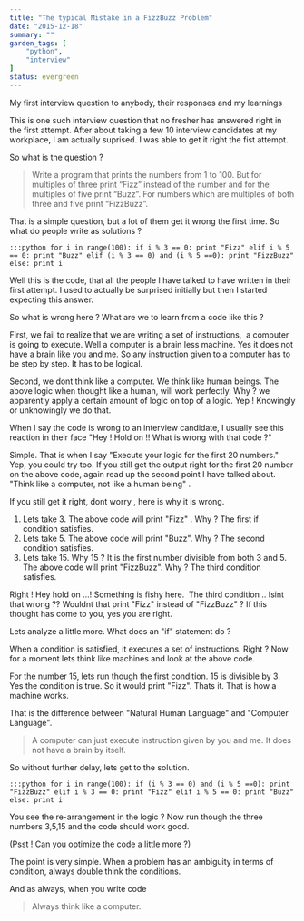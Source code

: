 ```yaml
---
title: "The typical Mistake in a FizzBuzz Problem"
date: "2015-12-18"
summary: ""
garden_tags: [
    "python",
    "interview"
]
status: evergreen
---
```


My first interview question to anybody, their responses and my learnings

This is one such interview question that no fresher has answered right in the first attempt. After about taking a few 10 interview candidates at my workplace, I am actually suprised. I was able to get it right the fist attempt.

So what is the question ?

> Write a program that prints the numbers from 1 to 100. But for multiples of three print “Fizz” instead of the number and for the multiples of five print “Buzz”. For numbers which are multiples of both three and five print “FizzBuzz”.

That is a simple question, but a lot of them get it wrong the first time. So what do people write as solutions ?

```plaintext
:::python for i in range(100): if i % 3 == 0: print "Fizz" elif i % 5 == 0: print "Buzz" elif (i % 3 == 0) and (i % 5 ==0): print "FizzBuzz" else: print i
```

Well this is the code, that all the people I have talked to have written in their first attempt. I used to actually be surprised initially but then I started expecting this answer.

So what is wrong here ? What are we to learn from a code like this ?

First, we fail to realize that we are writing a set of instructions,  a computer is going to execute. Well a computer is a brain less machine. Yes it does not have a brain like you and me. So any instruction given to a computer has to be step by step. It has to be logical.

Second, we dont think like a computer. We think like human beings. The above logic when thought like a human, will work perfectly. Why ? we apparently apply a certain amount of logic on top of a logic. Yep ! Knowingly or unknowingly we do that.

When I say the code is wrong to an interview candidate, I usually see this reaction in their face "Hey ! Hold on !! What is wrong with that code ?"

Simple. That is when I say "Execute your logic for the first 20 numbers." Yep, you could try too. If you still get the output right for the first 20 number on the above code, again read up the second point I have talked about. "Think like a computer, not like a human being" .

If you still get it right, dont worry , here is why it is wrong.

1.  Lets take 3. The above code will print "Fizz" . Why ? The first if condition satisfies.
2.  Lets take 5. The above code will print "Buzz". Why ? The second condition satisfies.
3.  Lets take 15. Why 15 ? It is the first number divisible from both 3 and 5. The above code will print "FizzBuzz". Why ? The third condition satisfies.

Right ! Hey hold on ...! Something is fishy here.  The third condition .. Isint that wrong ?? Wouldnt that print "Fizz" instead of "FizzBuzz" ? If this thought has come to you, yes you are right.

Lets analyze a little more. What does an "if" statement do ?

When a condition is satisfied, it executes a set of instructions. Right ? Now for a moment lets think like machines and look at the above code.

For the number 15, lets run though the first condition. 15 is divisible by 3. Yes the condition is true. So it would print "Fizz". Thats it. That is how a machine works.

That is the difference between "Natural Human Language" and "Computer Language".

> A computer can just execute instruction given by you and me. It does not have a brain by itself.

So without further delay, lets get to the solution.

```plaintext
:::python for i in range(100): if (i % 3 == 0) and (i % 5 ==0): print "FizzBuzz" elif i % 3 == 0: print "Fizz" elif i % 5 == 0: print "Buzz" else: print i
```

You see the re-arrangement in the logic ? Now run though the three numbers 3,5,15 and the code should work good.

(Psst ! Can you optimize the code a little more ?)

The point is very simple. When a problem has an ambiguity in terms of condition, always double think the conditions.

And as always, when you write code

> Always think like a computer.
